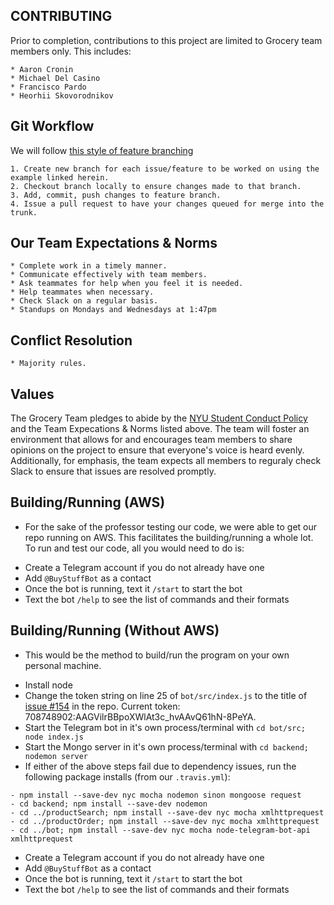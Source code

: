 ## CONTRIBUTING

Prior to completion, contributions to this project are limited to Grocery team members only. This includes:

    * Aaron Cronin
    * Michael Del Casino
    * Francisco Pardo
    * Heorhii Skovorodnikov

## Git Workflow

We will follow [this style of feature branching](https://knowledge.kitchen/Feature_branch_version_control_workflow)

    1. Create new branch for each issue/feature to be worked on using the example linked herein.
    2. Checkout branch locally to ensure changes made to that branch.
    3. Add, commit, push changes to feature branch.
    4. Issue a pull request to have your changes queued for merge into the trunk.

## Our Team Expectations & Norms

    * Complete work in a timely manner.
    * Communicate effectively with team members.
    * Ask teammates for help when you feel it is needed.
    * Help teammates when necessary.
    * Check Slack on a regular basis.
    * Standups on Mondays and Wednesdays at 1:47pm

## Conflict Resolution

    * Majority rules.

## Values

The Grocery Team pledges to abide by the [NYU Student Conduct Policy](https://www.nyu.edu/about/policies-guidelines-compliance/policies-and-guidelines/university-student-conduct-policy.html) and the Team Expecations & Norms listed above. The team will foster an environment that allows for and encourages team members to share opinions on the project to ensure that everyone's voice is heard evenly. Additionally, for emphasis, the team expects all members to reguraly check Slack to ensure that issues are resolved promptly. 

## Building/Running (AWS)
* For the sake of the professor testing our code, we were able to get our repo running on AWS. This facilitates the 
building/running a whole lot. To run and test our code, all you would need to do is:

- Create a Telegram account if you do not already have one
 - Add `@BuyStuffBot` as a contact 
 - Once the bot is running, text it `/start` to start the bot
 - Text the bot `/help` to see the list of commands and their formats


## Building/Running (Without AWS)
* This would be the method to build/run the program on your own personal machine.

 - Install node 
 - Change the token string on line 25 of `bot/src/index.js` to the title of [issue #154](https://github.com/nyu-software-engineering/fall-2019-groceries/issues/154) in the repo. Current token: 708748902:AAGVilrBBpoXWlAt3c_hvAAvQ61hN-8PeYA. 
 - Start the Telegram bot in it's own process/terminal with `cd bot/src; node index.js`
 - Start the Mongo server in it's own process/terminal with `cd backend; nodemon server`
 - If either of the above steps fail due to dependency issues, run the following package installs (from our `.travis.yml`):
 
 ```
 - npm install --save-dev nyc mocha nodemon sinon mongoose request
 - cd backend; npm install --save-dev nodemon
 - cd ../productSearch; npm install --save-dev nyc mocha xmlhttprequest
 - cd ../productOrder; npm install --save-dev nyc mocha xmlhttprequest
 - cd ../bot; npm install --save-dev nyc mocha node-telegram-bot-api xmlhttprequest
 ```
 
 - Create a Telegram account if you do not already have one
 - Add `@BuyStuffBot` as a contact 
 - Once the bot is running, text it `/start` to start the bot
 - Text the bot `/help` to see the list of commands and their formats
